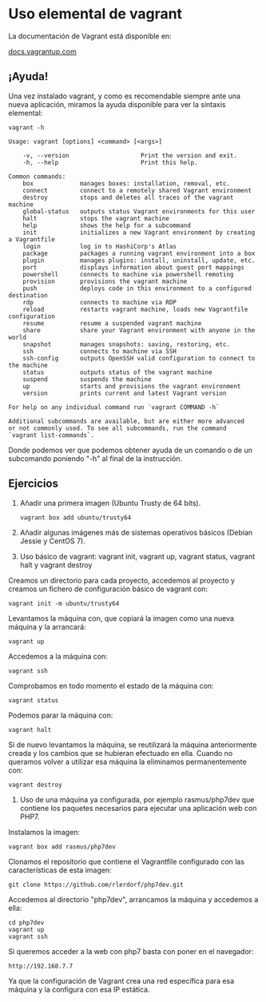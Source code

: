 # Uso elemental de vagrant

La documentación de Vagrant está disponible en:

[docs.vagrantup.com](http://docs.vagrantup.com)

## ¡Ayuda!

Una vez instalado vagrant, y como es recomendable siempre ante una
nueva aplicación, miramos la ayuda disponible para ver la sintaxis
elemental:
```
vagrant -h

Usage: vagrant [options] <command> [<args>]

    -v, --version                    Print the version and exit.
	-h, --help                       Print this help.
		
Common commands:
	box             manages boxes: installation, removal, etc.
	connect         connect to a remotely shared Vagrant environment
	destroy         stops and deletes all traces of the vagrant machine
	global-status   outputs status Vagrant environments for this user
	halt            stops the vagrant machine
	help            shows the help for a subcommand
	init            initializes a new Vagrant environment by creating a Vagrantfile
	login           log in to HashiCorp's Atlas
	package         packages a running vagrant environment into a box
	plugin          manages plugins: install, uninstall, update, etc.
	port            displays information about guest port mappings
	powershell      connects to machine via powershell remoting
	provision       provisions the vagrant machine
	push            deploys code in this environment to a configured destination
	rdp             connects to machine via RDP
	reload          restarts vagrant machine, loads new Vagrantfile configuration
	resume          resume a suspended vagrant machine
	share           share your Vagrant environment with anyone in the world
	snapshot        manages snapshots: saving, restoring, etc.
	ssh             connects to machine via SSH
	ssh-config      outputs OpenSSH valid configuration to connect to the machine
	status          outputs status of the vagrant machine
	suspend         suspends the machine
	up              starts and provisions the vagrant environment
	version         prints current and latest Vagrant version
																																	 
For help on any individual command run `vagrant COMMAND -h`

Additional subcommands are available, but are either more advanced
or not commonly used. To see all subcommands, run the command
`vagrant list-commands`.
```

Donde podemos ver que podemos obtener ayuda de un comando o de un
subcomando poniendo "-h" al final de la instrucción.

## Ejercicios

1. Añadir una primera imagen (Ubuntu Trusty de 64 bits).
    ```
	vagrant box add ubuntu/trusty64
	```
1. Añadir algunas imágenes más de sistemas operativos básicos (Debian
   Jessie y CentOS 7).
   
1. Uso básico de vagrant: vagrant init, vagrant up, vagrant status,
   vagrant halt y  vagrant destroy
   
Creamos un directorio para cada proyecto, accedemos al proyecto y
creamos un fichero de configuración básico de vagrant con:
   ```
   vagrant init -m ubuntu/trusty64
   ```
Levantamos la máquina con, que copiará la imagen como una nueva
máquina y la arrancará:
   ```
   vagrant up
   ```
Accedemos a la máquina con:
   ```
   vagrant ssh
   ```
Comprobamos en todo momento el estado de la máquina con:
   ```
   vagrant status
   ```
Podemos parar la máquina con:
   ```
   vagrant halt
   ```
Si de nuevo levantamos la máquina, se reutilizará la máquina
anteriormente creada y los cambios que se hubieran efectuado en
ella. Cuando no queramos volver a utilizar esa máquina la eliminamos
permanentemente con:
   ```
   vagrant destroy
   ```
1. Uso de una máquina ya configurada, por ejemplo rasmus/php7dev que contiene los paquetes necesarios para ejecutar una aplicación web con PHP7.

Instalamos la imagen:
   ```
   vagrant box add rasmus/php7dev
   ```
Clonamos el repositorio que contiene el Vagrantfile configurado con las características de esta imagen:
   ```
   git clone https://github.com/rlerdorf/php7dev.git
   ```
Accedemos al directorio "php7dev", arrancamos la máquina y accedemos a ella:
   ```
   cd php7dev
   vagrant up
   vagrant ssh
   ```
Si queremos acceder a la web con php7 basta con poner en el navegador:
   ```
   http://192.168.7.7
   ```
Ya que la configuración de Vagrant crea una red específica para esa máquina y la configura con esa IP estática.

   
